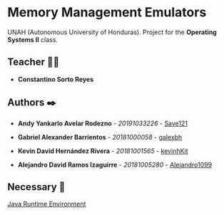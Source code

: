 # Memory Management Emulators

UNAH (Autonomous University of Honduras). Project for the **Operating Systems II** class.

## Teacher 👨‍💻

* **Constantino Sorto Reyes**

## Authors ✒️

* **Andy Yankarlo Avelar Rodezno** - *20191033226* - [Save121](https://github.com/Save121)

* **Gabriel Alexander Barrientos** - *20181000058* - [galexbh](https://github.com/galexbh)

* **Kevin David Hernández Rivera** - *20181001565* - [kevinhKit](https://github.com/kevinhKit)

* **Alejandro David Ramos Izaguirre** - *20181005280* - [Alejandro1099](https://github.com/Alejandro1099)

## Necessary 📄

[Java Runtime Environment](https://www.oracle.com/java/technologies/javase/jdk17-archive-downloads.html)

